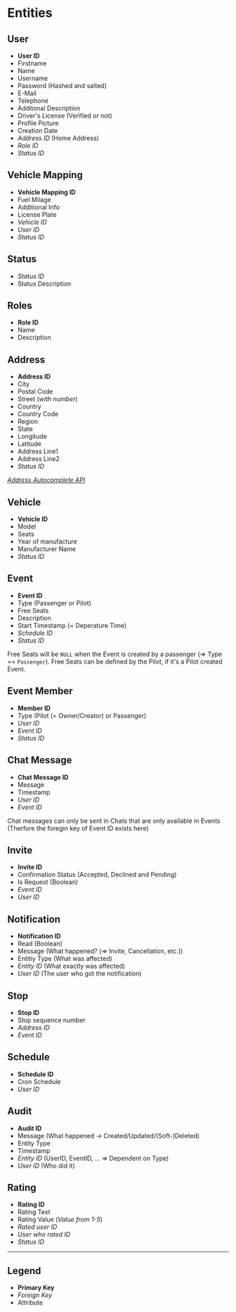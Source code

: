 # Entities

## User

- **User ID**
- Firstname
- Name
- Username
- Password (Hashed and salted)
- E-Mail
- Telephone
- Additonal Description
- Driver's License (Verified or not)
- Profile Picture
- Creation Date
- *Address ID* (Home Address)
- *Role ID*
- *Status ID*

## Vehicle Mapping

- **Vehicle Mapping ID**
- Fuel Milage
- Additional Info
- License Plate
- *Vehicle ID*
- *User ID*
- *Status ID*

## Status

- *Status ID*
- Status Description

## Roles

- **Role ID**
- Name
- Description

## Address

- **Address ID**
- City
- Postal Code
- Street (*with number*)
- Country
- Country Code
- Region
- State
- Longitude
- Latitude
- Address Line1
- Address Line2
- *Status ID*

[*Address Autocomplete API*](https://www.geoapify.com/address-autocomplete/#:~:text=Here%27s%20an%20example%20of%20a%20bounding%20box%20and%20coordinates%20that%20can%20be%20used%20to%20show%20results%20on%20a%20map%20and%20allow%20users%20to%20search%20for%20what%20they%20need)

## Vehicle

- **Vehicle ID**
- Model
- Seats
- Year of manufacture
- Manufacturer Name
- *Status ID*

## Event

- **Event ID**
- Type (Passenger or Pilot)
- Free Seats
- Description
- Start Timestamp (= Deperature Time)
- *Schedule ID*
- *Status ID*

Free Seats will be `NULL` when the Event is created by a passenger (=> Type == `Passenger`).
Free Seats can be defined by the Pilot, if it's a Pilot created Event.

## Event Member

- **Member ID**
- Type (Pilot (= Owner/Creator) or Passenger)
- *User ID*
- *Event ID*
- *Status ID*

## Chat Message

- **Chat Message ID**
- Message
- Timestamp
- *User ID*
- *Event ID*

Chat messages can only be sent in Chats that are only available in Events (Therfore the foregin key of Event ID exists here)

## Invite

- **Invite ID**
- Confirmation Status (Accepted, Declined and Pending)
- Is Request (Boolean)
- *Event ID*
- *User ID*

## Notification

- **Notification ID**
- Read (Boolean)
- Message (What happened? (=> Invite, Cancellation, etc.))
- Entitiy Type (What was affected)
- *Entity ID* (What exactly was affected)
- *User ID* (The user who got the notification)

## Stop

- **Stop ID**
- Stop sequence number
- *Address ID*
- *Event ID*

## Schedule

- **Schedule ID**
- Cron Schedule
- *User ID*

## Audit

- **Audit ID**
- Message (What happened -> Created/Updated/(Soft-)Deleted)
- Entity Type
- Timestamp
- *Entity ID* (UserID, EventID, ... => Dependent on Type)
- *User ID* (Who did it)

## Rating

- **Rating ID**
- Rating Text
- Rating Value (*Value from 1-5*)
- *Rated user ID*
- *User who rated ID*
- *Status ID*

---

## Legend

- **Primary Key**
- *Foreign Key*
- Attribute
